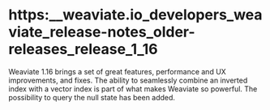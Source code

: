 # https:\_\_weaviate.io_developers_weaviate_release-notes_older-releases_release_1_16

Weaviate 1.16 brings a set of great features, performance and UX improvements, and fixes. The ability to seamlessly combine an inverted index with a vector index is part of what makes Weaviate so powerful. The possibility to query the null state has been added.
